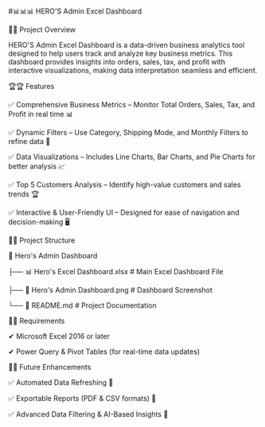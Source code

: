 #📊📊📊 HERO'S Admin Excel Dashboard 



🚀🚀 Project Overview

HERO'S Admin Excel Dashboard is a data-driven business analytics tool designed to help users track and analyze key business metrics. This dashboard provides insights into orders, sales, tax, and profit with interactive visualizations, making data interpretation seamless and efficient.




🏆🏆 Features

✅ Comprehensive Business Metrics – Monitor Total Orders, Sales, Tax, and Profit in real time 📊

✅ Dynamic Filters – Use Category, Shipping Mode, and Monthly Filters to refine data 🎯

✅ Data Visualizations – Includes Line Charts, Bar Charts, and Pie Charts for better analysis 📈

✅ Top 5 Customers Analysis – Identify high-value customers and sales trends 🏆

✅ Interactive & User-Friendly UI – Designed for ease of navigation and decision-making 🖥️




📂📂 Project Structure

📁 Hero's Admin Dashboard

├── 📊 Hero's Excel Dashboard.xlsx    # Main Excel Dashboard File

├── 📄 Hero's Admin Dashboard.png    # Dashboard Screenshot

└── 📄 README.md                     # Project Documentation




📂📂 Requirements

✔ Microsoft Excel 2016 or later

✔ Power Query & Pivot Tables (for real-time data updates)




🎯🎯 Future Enhancements

✅ Automated Data Refreshing 🔄

✅ Exportable Reports (PDF & CSV formats) 📜

✅ Advanced Data Filtering & AI-Based Insights 🤖

